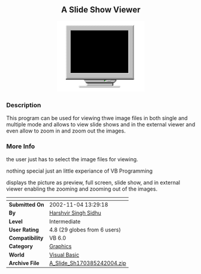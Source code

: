 ﻿<div align="center">

## A Slide Show Viewer

<img src="picscreen.gif">
</div>

### Description

This program can be used for viewing thwe image files in both single and multiple mode and allows to view slide shows and in the external viewer and even allow to zoom in and zoom out the images.
 
### More Info
 
the user just has to select the image files for viewing.

nothing special just an little experiance of VB Programming

displays the picture as preview, full screen, slide show, and in external viewer enabling the zooming and zooming out of the images.


<span>             |<span>
---                |---
**Submitted On**   |2002-11-04 13:29:18
**By**             |[Harshvir Singh Sidhu](https://github.com/Planet-Source-Code/PSCIndex/blob/master/ByAuthor/harshvir-singh-sidhu.md)
**Level**          |Intermediate
**User Rating**    |4.8 (29 globes from 6 users)
**Compatibility**  |VB 6\.0
**Category**       |[Graphics](https://github.com/Planet-Source-Code/PSCIndex/blob/master/ByCategory/graphics__1-46.md)
**World**          |[Visual Basic](https://github.com/Planet-Source-Code/PSCIndex/blob/master/ByWorld/visual-basic.md)
**Archive File**   |[A\_Slide\_Sh170385242004\.zip](https://github.com/Planet-Source-Code/harshvir-singh-sidhu-a-slide-show-viewer__1-51483/archive/master.zip)








